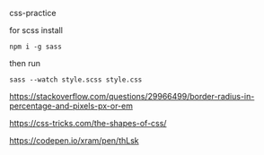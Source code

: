 css-practice

for scss install

`npm i -g sass`

then run 

`sass --watch style.scss style.css`


https://stackoverflow.com/questions/29966499/border-radius-in-percentage-and-pixels-px-or-em

https://css-tricks.com/the-shapes-of-css/

https://codepen.io/xram/pen/thLsk
